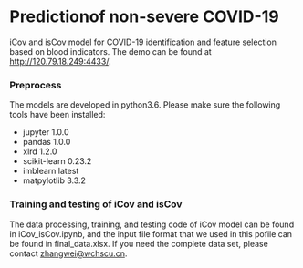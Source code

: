 # Predictionof non-severe COVID-19
iCov and isCov model for COVID-19 identification and feature selection based on blood indicators. The demo can be found at http://120.79.18.249:4433/.
<br>
### Preprocess
The models are developed in python3.6. Please make sure the following tools have been installed:
* jupyter 1.0.0
* pandas 1.0.0
* xlrd 1.2.0
* scikit-learn 0.23.2
* imblearn latest
* matpylotlib 3.3.2

### Training and testing of iCov and isCov
The data processing, training, and testing code of iCov model can be found in iCov_isCov.ipynb, and the input file format that we used in this pofile can be found in final_data.xlsx. If you need the complete data set, please contact zhangwei@wchscu.cn.

